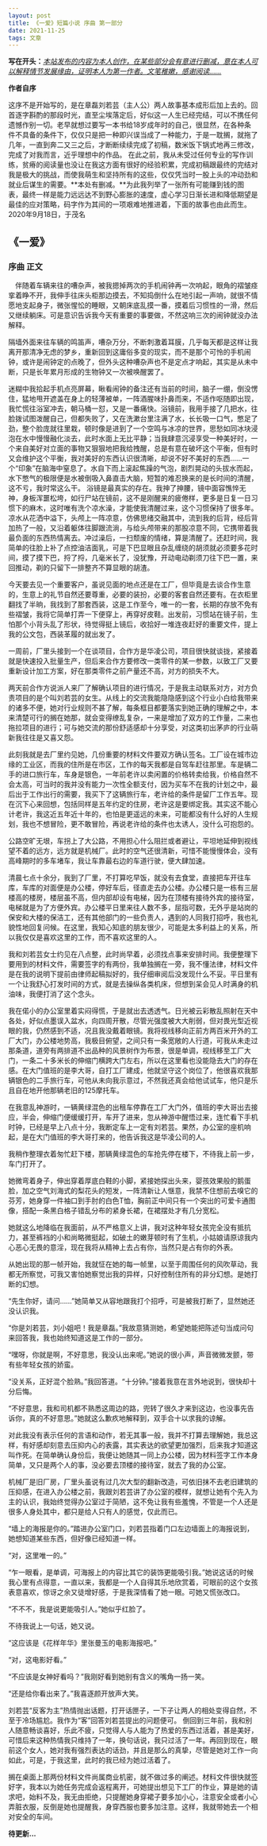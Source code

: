 ```yaml
---
layout: post
title: 《一爱》短篇小说 序曲 第一部分
date: 2021-11-25
tags: 文章   
---
```


**写在开头：***<u>本站发布的内容为本人创作，在某些部分会有意进行删减，意在本人可以解释情节发展缘由，证明本人为第一作者。文笔稚嫩，感谢阅读......</u>*

**作者自序**

  这序不是开始写的，是在章磊刘若芸（主人公）两人故事基本成形后加上去的。回首逐字斟酌的那段时光，直至尘埃落定后，好似这一人生已经完结，可以不携任何遗憾作别一切。老早就想过要写一本书给18岁成年时的自己，很显然，在各种条件不具备的条件下，仅仅只是把一种即兴误当成了一种能力，于是一耽搁，就拖了几年，一直到奔二又三之后，才断断续续完成了初稿，数米饭下锅式地再三修改，完成了对我而言，近乎理想中的作品。
  在此之前，我从未受过任何专业的写作训练，贫瘠的阅读量也没让在我这方面有很好的经验积累，完成初稿跟最终的完结对我是极大的挑战，而使我萌生和坚持所有的这些，仅仅凭当时一股上头的冲动劲和就业后谋生的需要。**本处有删减。**为此我列举了一张所有可能赚到钱的图表，最终一样是能力远远达不到野心膨胀的速度，虚心学习日渐长进和降低期望是最佳的应对策略，码字作为其间的一项艰难地推进着，下面的故事也由此而生。
                                                                                               2020年9月18日，于茂名

## 《一爱》

### 序曲 正文

  &ensp;&ensp;伴随着车辆来往的嘈杂声，被我摁掉两次的手机闹钟再一次响起，眼角的褶皱痉挛着睁不开，我伸手往床头柜那边摸去，不知捣倒什么在地引起一声响，就很不情愿地支起身子，微张惺忪的睡眼，又朝床底乱摸一番，摸着后习惯性的一滑，然后又继续躺床。可是意识告诉我今天有重要的事要做，不然这响三次的闹钟就没办法解释。

  隔墙外面来往车辆的鸣笛声，嘈杂万分，不断刺激着耳膜，几乎每天都是这样让我离开那清净无虑的梦乡，重新回到这庸俗多变的现实，而不是那个可怜的手机闹钟，或许是闹钟定的点晚了，但外头这种嘈杂声也不是定点才响起，其实是从未中断，只是长年累月形成的生物钟又一次被唤醒罢了。

  迷糊中我拾起手机点亮屏幕，瞅看闹钟的备注还有当前的时间，脑子一绷，倒没愣住，猛地甩开遮盖在身上的轻薄被单，一阵酒腥味扑鼻而来，不适作呕随即出现，我忙慌往浴室冲去，朝马桶一怼，又是一番痛快。浴镜前，我用手接了几把水，往脸拨试图泼醒自己，但都失败了，又在洗漱台里注满了水，长长吸一口气，憋足了劲，整个脸庞就往里栽，顿时像是进到了一个空鸣与冰凉的世界，思愁如同冰块浸泡在水中慢慢融化淡去，此时水面上无比平静；当我肆意沉浸享受一种美好时，一个来自美好对立面的事物又狠狠地把我给拽醒，总是有意在破坏这个平衡，但有时又会维护这个平衡，我对美好的东西认识很清晰，却说不好不美好的东西......一个“印象”在脑海中窒息了。水自下而上滚起焦躁的气泡，剧烈晃动的头拔水而起，水下憋气的极限便是水被倒吸入鼻直击大脑，短暂的难忍换来的是长时间的清醒，这不亏，我时常这么干。
  浴镜是最真实的存在。我抻了抻腰，镜中面容憔悴无神，身板浑噩松垮，如行尸站在镜前，这不是刚醒来的疲倦样，更多是日复一日习惯下的麻木，这时唯有洗个凉水澡，才能使我清醒过来，这个习惯保持了很多年。
  凉水从花洒中溢下，头颅上一阵凉意，仿佛思绪交融其中，流到我的后背，经后背加热了一般，又沿着躯体往脚跟流淌，与给头颅带来的那股凉意不同，它携带着我最负面的东西热情离去。冲过澡后，一扫颓废的情绪，算是清醒了。还赶时间，我简单的往脸上补了点控油洁面乳，可是下巴显眼且杂乱缠绕的胡须就必须要多花时间，摸了摸下巴，捋了捋，几毫米长了，没犹豫，开动电动剃须刀往下巴一置，来回推动，剃的只留下一排整齐不算显眼的胡渣。

  今天要去见一个重要客户，虽说见面的地点还是在工厂，但毕竟是去谈合作生意的，生意上的礼节自然还要尊重，必要的装扮，必要的客套自然还要有。在衣柜里翻找了半晌，我找到了那套西装，这是工作至今，唯一的一套，长期的存放不免有些褶皱，我将它简单打弄一下便穿上，再穿好皮鞋。出发前，习惯站在镜子前，生怕那个小背头乱了形状，待觉得挺上镜后，收拾好一堆连夜赶好的重要文件，提上我的公文包，西装革履的就出发了。

  一周前，厂里头接到一个在谈项目，合作方是华凌公司，项目很快就谈拢，紧接着就是快速投入批量生产，但后来合作方要修改一类零件的某一参数，以致工厂又要重新设计加工方案，好在那类零件之前产量还不高，对方的损失不大。

  两天前合作方说派人来厂了解确认项目的进行情况，于是我主动联系对方，对方负责项目的是个叫刘若芸的女生。从线上的交流我能隐隐感到这个行业小白给我带来的诸多不便，她对行业规则不甚了解，每条框目都要落实到她正确的理解之中，本来清楚可行的搁在她那，就会变得缭乱复杂，一来是增加了双方的工作量，二来也拖拉项目的进行；可与她交流的那份舒适感却十分享受，对这类初出茅庐的行业萌新我往往是又喜又怨。

  此刻我就是去厂里约见她，几份重要的材料文件要双方确认签名。工厂设在城市边缘的工业区，而我的住所是在市区，工作的每天我都是自驾车赶往那里。车是辆二手的进口旅行车，车身是银色，一年前老许以卖闲置的价格转卖给我，价格自然不会太高，可当时的我并没有能力一次性全额支付，因为买车不在我的计划之中，最后出于工作出行的需要，我买下了这辆旅行车，老许给的条件是留厂工作五年。现在沉下心来回想，包括同样是五年约定的住房，老许这是要绑定我。其实这不能心计老许，我这近五年近十年的，也怕是更遥远的未来，可能都没有什么好的人生规划，我也不想冒险，更不敢冒险，再说老许给的条件也太诱人，没什么可抱怨的。

  公路空旷无垠，车拐上了大公路，不用担心什么阻拦或者避让，平坦地延伸到视线望不着的远方，远方就是机械厂。此时的空气还很清新，可惜不能慢慢体会，没有高峰期时的多车堵车，我让车靠最右边的车道行驶，便大肆加速。

  清晨七点十余分，我到了厂里，不打算吃早饭，就没有去食堂，直接把车开往车库，车库的对面便是办公楼，停好车后，径直走去办公楼。办公楼只是一栋有三层楼高的楼房，楼层虽不高，但内部却设有电梯，因为在顶楼有接待外宾的接待室，电梯就是为了方便外宾。办公楼平日里来往人数不多，屈指可数，无外乎是站岗的保安和大楼的保洁工，还有其他部门的一些负责人，遇到的人同我打招呼，我也礼貌性地回复问候。在这里，我知心知底的朋友很少，可能是太多利益上的关系，所以我仅仅是喜欢这里的工作，而不喜欢这里的人。

  我和刘若芸女士约见在八点整，此时尚早着，必须找点事来安排时间。我便整理下要用到的材料文件，需要签字的有两份，我单独搁在一旁，我不懂法律，材料文件是在我的说明下提前由律师起稿拟好的，我仔细审阅后没发现什么不妥。平日里有一个让我舒心打发时间的方式，就是去操纵各类机床，但想到呆会见人时满身的机油味，我便打消了这个念头。

  我在偌小的办公室里着实闷得慌，于是就出去透透气。日光被云彩散乱照射在天中各处，好似点墨误入盆水，向四周开散，尽管光强度被大大削弱，但对畏光型近视眼的我，仍然感到不适，况且我没戴着眼镜。我将视线移向正前方两百米开外的工厂大门，办公楼地势高，我极目俯望，之间只有一条宽敞的人行道，可我从未走过那条道，道旁有两排道不出品种的风景树作为布景，很是单调，视线移至工厂大门，一条二十多米长的伸缩门横跨大门左右，所以在这里看也没能隐去大门的存在感。在大门值班的是李大哥，自打工厂建成，他就坚守这个岗位了，他很喜欢我那辆银色的二手旅行车，可他从未向我示意过，不然我还真会给他试试车，他只是乐且自在地开他那辆老旧的125摩托车。

  在我意乱神游时，一辆黄绿混色的出租车停靠在工厂大门外，值班的李大哥出去接应，半会，伸缩门便缓缓打开，车开了进来，忽从神游中醒悟过来，连忙看下手机时钟，已经是早上八点十分，我断定车上一定有刘若芸。果然，办公室的座机响起，是在大门值班的李大哥打来的，他告诉我这是华凌公司的人。

  我稍作整理衣着匆忙赶下楼，那辆黄绿混色的车抢先停在楼下，不待我上前一步，车门打开了。

  她微弯着身子，伸出穿着厚底白鞋的小脚，紧接她探出头来，婴孩效果般的鹅蛋脸，加之空气刘海式的梨花头的短发，一阵清新让人惬意，我禁不住想前去嗅它的芬芳，她身穿一件袖口到手肘的白色T恤，胸前正中间只有一个突出的可爱卡通图像，搭配一条黑白格子错乱分布的紧身长裙，在裙摆处才有几分宽松。

  她就这么地降临在我面前，从不严格意义上讲，我对这种年轻女孩完全没有抵抗力，甚至裤裆的小和尚略微挺起，如破土的嫩芽顿时有了生机，小姑娘请原谅我内心恶心无畏的意淫，现在我将从精神上去占有你，当然只是占有你的外表。

  从她出现的那一帧开始，我就怔在她的每一帧里，以至于周围任何的风吹草动，我都无所察觉，可我又害怕她察觉出我的异样，只好控制住所有的非分幻想。是她打断的幻想。

  “先生你好，请问……”她简单又从容地跟我打个招呼，可是被我打断了，显然她还没认识我。

  “你是刘若芸，刘小姐吧！我是章磊。”我故意猜测她，希望她能把陈述句当成问句来回答我，我也始终知道这是工作的一部分。

  “嘿呀，你就是啊，不好意思，我没认出来呢。”她说的很小声，声音微微发颤，带有些年轻女孩的娇蛮。

  “没关系，正好混个脸熟。”我回答道。“十分钟。”接着我意在言外地说到，很快却十分后悔。

  “不好意思，我和司机都不熟悉这周边的路，兜转了很久才来到这边，也没事先告诉你，真的不好意思。”她就这么歉疚地解释到，双手合十以求我的谅解。

  对此我没有表示任何的言语和动作，若无其事一般，我并不打算去理解她，我总这样，有好感却刻意去压抑内心的表露，其实表达的欲望更加强烈，后来我才知道这叫作死。在简单确认身份后，我便让她随其一同上办公楼，因为材料签字工作本身简单，又只是两个人的事，没必要去顶楼的接待室，就去了我的办公室。

  机械厂是旧厂房，厂里头虽说有过几次大型的翻新改造，可依旧抹不去老旧建筑的压抑感，在进入办公楼之前，我跟刘若芸讲了办公室的模样，就想让她有个先入为主的认识，我始终觉得办公室过于简陋，这不免让我有些羞愧，不管是一个人还是很多人身处其中，都只是给人只有人的感觉，仅此而已。

  “墙上的海报是你的。”踏进办公室门口，刘若芸指着门口左边墙面上的海报说到，她想知道某些东西，但好像已经知道一样。

  “对，这里唯一的。”

  “乍一眼看，是单调，可海报上的内容比其它的装饰更能吸引我。”她说这话的时候我心里有点得意，一直以来，我都是一个人自得其乐地欣赏着，可眼前的这个女孩表意喜欢，惊讶之余又徒增好感，于是我深情看了她一眼。可她又慌张改口。

  “不不不，我是说更能吸引人。”她似乎红脸了。

  不待我说上一句话，她又说。

  “这应该是《花样年华》里张曼玉的电影海报吧。”

  “对，这电影好看。”

  “不应该是女神好看吗？”我刚好看到她别有含义的嘴角一扬一笑。

  “还是给你看出来了。”我喜逐颜开放声大笑。

  刘若芸“反客为主”热情抛出话题，打开话匣子，一下子让两人的相处变得自然，不至于冷场尴尬。我作为“客”回答刘若芸提出的问题便可。
  倒回到三年前，我和别人随意畅谈喜好，乐此不疲，只觉得人与人能为了热爱的东西过活着，甚是美好，可惜后来这种热情我只维持了一年，换句话说，我只过活了一年。再回到现在，眼前这个女人，她对我有强烈表达的话劲，并且是那么的真挚，尽管是她对工作一向如此，可是，于我这里，此时的我已经为她过活着了。

  搁在桌面上那两份材料文件尚属商业机密，就不做过多的阐述。材料文件很快就签好字，我本以为她任务完成会返程离开，可她提出想见下工厂的作业，算是她的请求吧，始料不及，我无由拒绝，只提醒她身穿裙子要多加小心，注意安全或者小心弄脏衣服，反倒是她也提醒我，身穿西服也要多加注意。这样，我就带她去一个相对安全的车间。



**待更新...**










